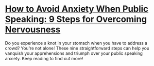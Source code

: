 
# [How to Avoid Anxiety When Public Speaking: 9 Steps for Overcoming Nervousness](https://www.mindhaste.com/t/public-speaking/how-to-avoid-anxiety-when-public-speaking-9-steps-for-overcoming-nervousness-341)

Do you experience a knot in your stomach when you have to address a crowd? You're not alone! These nine straightforward steps can help you vanquish your apprehensions and triumph over your public speaking anxiety. Keep reading to find out more!
    